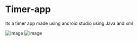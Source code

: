 # Timer-app
Its a timer app made using android studio using Java and xml

![image](https://user-images.githubusercontent.com/66934832/133581267-9c60cb04-dcf2-4747-b2a7-74932efd9c4e.png)
![image](https://user-images.githubusercontent.com/66934832/133581403-435c53db-15dc-4e19-8cc0-039cd8ce6956.png)
